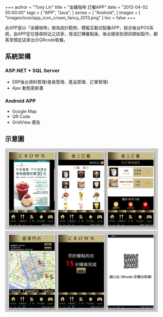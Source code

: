 +++
author = "Tony Lin"
title = "金礦咖啡 訂餐APP"
date = "2013-04-02 00:00:00"
tags = [ 
  "APP",
  "Java",
]
series = [
  "Android",
]
images = [
  "images/icon/app_icon_crown_fancy_2013.png"
]
toc = false
+++

此APP是以「金礦咖啡」做為設計範例，模擬互動式點餐APP，結合後台POS系統，由APP定位搜尋附近之店家，發送訂購餐點後，後台接收到資訊開始製作，顧客至預定店家出示QRcode取餐。
<!--more-->

## 系統架構

### ASP.NET + SQL Server

- ERP後台資料管理(會員管理、產品管理、訂單管理)
- Ajax 動態更新畫

### Android APP

- Google Map
- QR Code
- GridView 廣告

## 示意圖

![app](/images/posts/app_crown_1.png)
![app](/images/posts/app_crown_2.png)